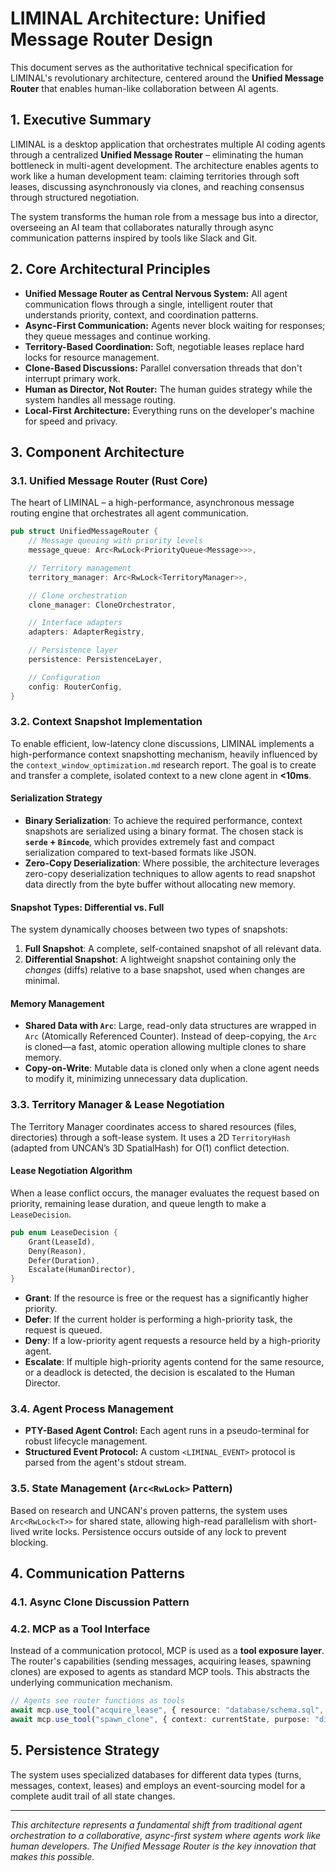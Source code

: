 # LIMINAL Architecture: Unified Message Router Design

This document serves as the authoritative technical specification for LIMINAL's revolutionary architecture, centered around the **Unified Message Router** that enables human-like collaboration between AI agents.

## 1. Executive Summary

LIMINAL is a desktop application that orchestrates multiple AI coding agents through a centralized **Unified Message Router** – eliminating the human bottleneck in multi-agent development. The architecture enables agents to work like a human development team: claiming territories through soft leases, discussing asynchronously via clones, and reaching consensus through structured negotiation.

The system transforms the human role from a message bus into a director, overseeing an AI team that collaborates naturally through async communication patterns inspired by tools like Slack and Git.

## 2. Core Architectural Principles

*   **Unified Message Router as Central Nervous System:** All agent communication flows through a single, intelligent router that understands priority, context, and coordination patterns.
*   **Async-First Communication:** Agents never block waiting for responses; they queue messages and continue working.
*   **Territory-Based Coordination:** Soft, negotiable leases replace hard locks for resource management.
*   **Clone-Based Discussions:** Parallel conversation threads that don't interrupt primary work.
*   **Human as Director, Not Router:** The human guides strategy while the system handles all message routing.
*   **Local-First Architecture:** Everything runs on the developer's machine for speed and privacy.

## 3. Component Architecture

<!-- [[EDITOR_NOTE_CLAUDE: Insert the complete system architecture Mermaid diagram here.]] -->

### 3.1. Unified Message Router (Rust Core)

The heart of LIMINAL – a high-performance, asynchronous message routing engine that orchestrates all agent communication.

```rust
pub struct UnifiedMessageRouter {
    // Message queuing with priority levels
    message_queue: Arc<RwLock<PriorityQueue<Message>>>,

    // Territory management
    territory_manager: Arc<RwLock<TerritoryManager>>,

    // Clone orchestration
    clone_manager: CloneOrchestrator,

    // Interface adapters
    adapters: AdapterRegistry,

    // Persistence layer
    persistence: PersistenceLayer,

    // Configuration
    config: RouterConfig,
}
```

### 3.2. Context Snapshot Implementation

To enable efficient, low-latency clone discussions, LIMINAL implements a high-performance context snapshotting mechanism, heavily influenced by the `context_window_optimization.md` research report. The goal is to create and transfer a complete, isolated context to a new clone agent in **<10ms**.

#### Serialization Strategy

-   **Binary Serialization**: To achieve the required performance, context snapshots are serialized using a binary format. The chosen stack is **`serde` + `Bincode`**, which provides extremely fast and compact serialization compared to text-based formats like JSON.
-   **Zero-Copy Deserialization**: Where possible, the architecture leverages zero-copy deserialization techniques to allow agents to read snapshot data directly from the byte buffer without allocating new memory.

#### Snapshot Types: Differential vs. Full

The system dynamically chooses between two types of snapshots:

1.  **Full Snapshot**: A complete, self-contained snapshot of all relevant data.
2.  **Differential Snapshot**: A lightweight snapshot containing only the *changes* (diffs) relative to a base snapshot, used when changes are minimal.

#### Memory Management

-   **Shared Data with `Arc`**: Large, read-only data structures are wrapped in `Arc` (Atomically Referenced Counter). Instead of deep-copying, the `Arc` is cloned—a fast, atomic operation allowing multiple clones to share memory.
-   **Copy-on-Write**: Mutable data is cloned only when a clone agent needs to modify it, minimizing unnecessary data duplication.

### 3.3. Territory Manager & Lease Negotiation

The Territory Manager coordinates access to shared resources (files, directories) through a soft-lease system. It uses a 2D `TerritoryHash` (adapted from UNCAN’s 3D SpatialHash) for O(1) conflict detection.

#### Lease Negotiation Algorithm

When a lease conflict occurs, the manager evaluates the request based on priority, remaining lease duration, and queue length to make a `LeaseDecision`.

```rust
pub enum LeaseDecision {
    Grant(LeaseId),
    Deny(Reason),
    Defer(Duration),
    Escalate(HumanDirector),
}
```

-   **Grant**: If the resource is free or the request has a significantly higher priority.
-   **Defer**: If the current holder is performing a high-priority task, the request is queued.
-   **Deny**: If a low-priority agent requests a resource held by a high-priority agent.
-   **Escalate**: If multiple high-priority agents contend for the same resource, or a deadlock is detected, the decision is escalated to the Human Director.

<!-- [[EDITOR_NOTE_CLAUDE: Insert the detailed Mermaid flowchart for the lease negotiation decision tree here.]] -->

### 3.4. Agent Process Management

-   **PTY-Based Agent Control:** Each agent runs in a pseudo-terminal for robust lifecycle management.
-   **Structured Event Protocol:** A custom `<LIMINAL_EVENT>` protocol is parsed from the agent's stdout stream.

### 3.5. State Management (`Arc<RwLock>` Pattern)

Based on research and UNCAN's proven patterns, the system uses `Arc<RwLock<T>>` for shared state, allowing high-read parallelism with short-lived write locks. Persistence occurs outside of any lock to prevent blocking.

## 4. Communication Patterns

### 4.1. Async Clone Discussion Pattern

<!-- [[EDITOR_NOTE_CLAUDE: Insert the sequence diagram for the Async Clone Discussion Pattern here.]] -->

### 4.2. MCP as a Tool Interface

Instead of a communication protocol, MCP is used as a **tool exposure layer**. The router's capabilities (sending messages, acquiring leases, spawning clones) are exposed to agents as standard MCP tools. This abstracts the underlying communication mechanism.

```typescript
// Agents see router functions as tools
await mcp.use_tool("acquire_lease", { resource: "database/schema.sql", duration: 600 });
await mcp.use_tool("spawn_clone", { context: currentState, purpose: "discuss_api_design" });
```

## 5. Persistence Strategy

The system uses specialized databases for different data types (turns, messages, context, leases) and employs an event-sourcing model for a complete audit trail of all state changes.

---
*This architecture represents a fundamental shift from traditional agent orchestration to a collaborative, async-first system where agents work like human developers. The Unified Message Router is the key innovation that makes this possible.*